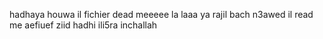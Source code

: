  hadhaya houwa il fichier dead meeeee
 la laaa ya rajil bach n3awed il read me
 aefiuef 
ziid hadhi ili5ra inchallah
